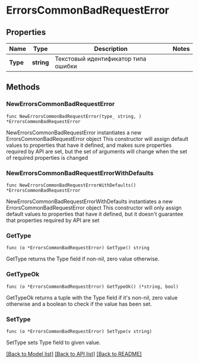# ErrorsCommonBadRequestError

## Properties

Name | Type | Description | Notes
------------ | ------------- | ------------- | -------------
**Type** | **string** | Текстовый идентификатор типа ошибки | 

## Methods

### NewErrorsCommonBadRequestError

`func NewErrorsCommonBadRequestError(type_ string, ) *ErrorsCommonBadRequestError`

NewErrorsCommonBadRequestError instantiates a new ErrorsCommonBadRequestError object
This constructor will assign default values to properties that have it defined,
and makes sure properties required by API are set, but the set of arguments
will change when the set of required properties is changed

### NewErrorsCommonBadRequestErrorWithDefaults

`func NewErrorsCommonBadRequestErrorWithDefaults() *ErrorsCommonBadRequestError`

NewErrorsCommonBadRequestErrorWithDefaults instantiates a new ErrorsCommonBadRequestError object
This constructor will only assign default values to properties that have it defined,
but it doesn't guarantee that properties required by API are set

### GetType

`func (o *ErrorsCommonBadRequestError) GetType() string`

GetType returns the Type field if non-nil, zero value otherwise.

### GetTypeOk

`func (o *ErrorsCommonBadRequestError) GetTypeOk() (*string, bool)`

GetTypeOk returns a tuple with the Type field if it's non-nil, zero value otherwise
and a boolean to check if the value has been set.

### SetType

`func (o *ErrorsCommonBadRequestError) SetType(v string)`

SetType sets Type field to given value.



[[Back to Model list]](../README.md#documentation-for-models) [[Back to API list]](../README.md#documentation-for-api-endpoints) [[Back to README]](../README.md)


